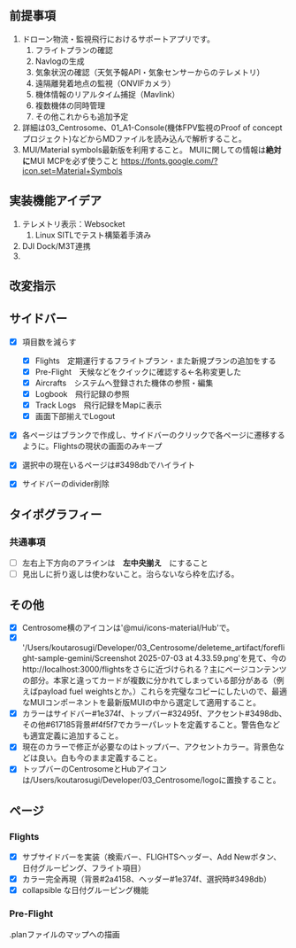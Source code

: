 
## 前提事項
1. ドローン物流・監視飛行におけるサポートアプリです。
	1. フライトプランの確認
	2. Navlogの生成
	3. 気象状況の確認（天気予報API・気象センサーからのテレメトリ）
	4. 遠隔離発着地点の監視（ONVIFカメラ）
	5. 機体情報のリアルタイム捕捉（Mavlink）
	6. 複数機体の同時管理
	7. その他これからも追加予定
2. 詳細は03_Centrosome、01_A1-Console(機体FPV監視のProof of conceptプロジェクト)などからMDファイルを読み込んで解析すること。
3. MUI/Material symbols最新版を利用すること。
   MUIに関しての情報は**絶対に**MUI MCPを必ず使うこと
   https://fonts.google.com/?icon.set=Material+Symbols


## 実装機能アイデア
1. テレメトリ表示：Websocket
	1. Linux SITLでテスト構築着手済み
2. DJI Dock/M3T連携
3. 

## 改変指示
## サイドバー
- [x] 項目数を減らす
	- [x] Flights　定期運行するフライトプラン・また新規プランの追加をする
	- [x] Pre-Flight　天候などをクイックに確認する←名称変更した
	- [x] Aircrafts　システムへ登録された機体の参照・編集
	- [x] Logbook　飛行記録の参照
	- [x] Track Logs　飛行記録をMapに表示
	- [x] 画面下部揃えでLogout
- [x] 各ページはブランクで作成し、サイドバーのクリックで各ページに遷移するように。Flightsの現状の画面のみキープ
- [x] 選択中の現在いるページは#3498dbでハイライト
- [x] サイドバーのdivider削除


## タイポグラフィー
### 共通事項
- [ ] 左右上下方向のアラインは　**左中央揃え**　にすること
- [ ] 見出しに折り返しは使わないこと。治らないなら枠を広げる。

## その他
- [x] Centrosome横のアイコンは'@mui/icons-material/Hub'で。
- [x] '/Users/koutarosugi/Developer/03_Centrosome/deleteme_artifact/foreflight-sample-gemini/Screenshot 2025-07-03 at 4.33.59.png'を見て、今のhttp://localhost:3000/flightsをさらに近づけられる？主にページコンテンツの部分。本家と違ってカードが複数に分かれてしまっている部分がある（例えばpayload fuel weightsとか。）これらを完璧なコピーにしたいので、最適なMUIコンポーネントを最新版MUIの中から選定して適用すること。
- [x] カラーはサイドバー#1e374f、トップバー#32495f、アクセント#3498db、その他#617185背景#f4f5f7でカラーパレットを定義すること。警告色なども適宜定義に追加すること。
- [x] 現在のカラーで修正が必要なのはトップバー、アクセントカラー。背景色などは良い。白も今のまま定義すること。
- [x] トップバーのCentrosomeとHubアイコンは/Users/koutarosugi/Developer/03_Centrosome/logoに置換すること。

## ページ
### Flights
- [x] サブサイドバーを実装（検索バー、FLIGHTSヘッダー、Add Newボタン、日付グルーピング、フライト項目）
- [x] カラー完全再現（背景#2a4158、ヘッダー#1e374f、選択時#3498db）
- [x] collapsible な日付グルーピング機能

### Pre-Flight 
.planファイルのマップへの描画